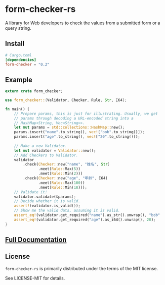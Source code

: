 # form-checker-rs

A library for Web developers to check the values from a submitted form or a query string. 

## Install

```toml
# Cargo.toml
[dependencies]
form-checker = "0.2"
```

## Example

```rust
extern crate form_checker;

use form_checker::{Validator, Checker, Rule, Str, I64};

fn main() {
    // Prepare params, this is just for illustrating. Usually, we get
    // params through decoding a URL-encoded string into a
    // HashMap<String, Vec<String>>.
    let mut params = std::collections::HashMap::new();
    params.insert("name".to_string(), vec!["bob".to_string()]);
    params.insert("age".to_string(), vec!["20".to_string()]);
   
    // Make a new Validator.
    let mut validator = Validator::new();
    // Add Checkers to Validator.
    validator
        .check(Checker::new("name", "姓名", Str)
               .meet(Rule::Max(5))
               .meet(Rule::Min(2)))
        .check(Checker::new("age", "年龄", I64)
               .meet(Rule::Max(100))
               .meet(Rule::Min(18)));
    // Validate it!
    validator.validate(&params);
    // Decide whether it is valid.
    assert!(validator.is_valid());
    // Show me the valid data, assuming it is valid.
    assert_eq!(validator.get_required("name").as_str().unwrap(), "bob".to_string());
    assert_eq!(validator.get_required("age").as_i64().unwrap(), 20);
}
```

## [Full Documentation](https://docs.rs/form-checker/0.2.0/form_checker/)

## License

`form-checker-rs` is primarily distributed under the terms of the MIT license.

See LICENSE-MIT for details.
